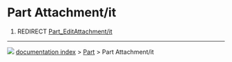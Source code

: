 # Part Attachment/it
1.  REDIRECT [Part_EditAttachment/it](Part_EditAttachment/it.md)



---
![](images/Button_right.svg) [documentation index](../README.md) > [Part](Part_Workbench.md) > Part Attachment/it
